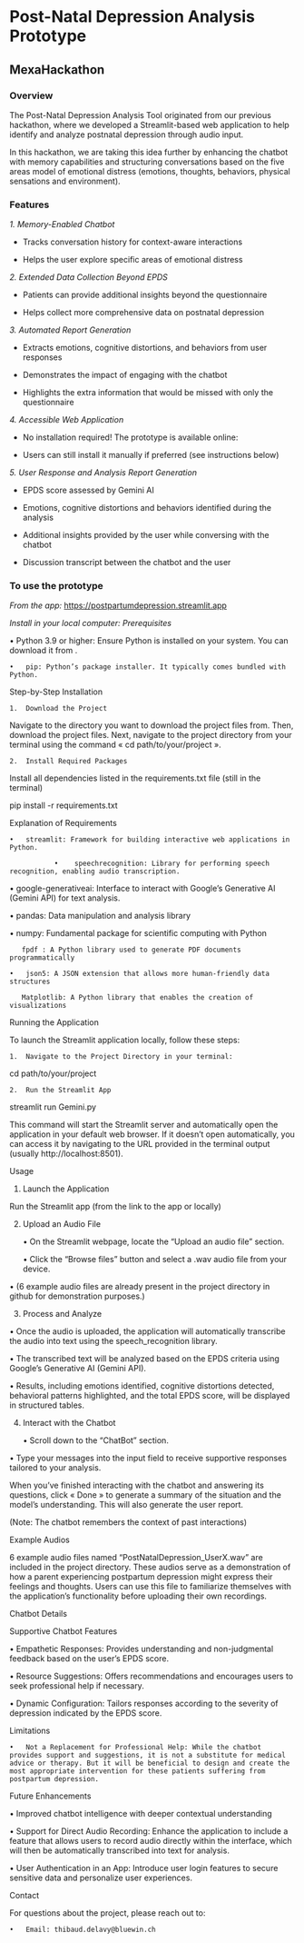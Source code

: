 # Post-Natal Depression Analysis Prototype

## MexaHackathon

### Overview

The Post-Natal Depression Analysis Tool originated from our previous hackathon, where we developed a Streamlit-based web application to help identify and analyze postnatal depression through audio input. 

In this hackathon, we are taking this idea further by enhancing the chatbot with memory capabilities and structuring conversations based on the five areas model of emotional distress (emotions, thoughts, behaviors, physical sensations and environment).


### Features

*1. Memory-Enabled Chatbot*

- Tracks conversation history for context-aware interactions

- Helps the user explore specific areas of emotional distress

*2. Extended Data Collection Beyond EPDS*

- Patients can provide additional insights beyond the questionnaire

- Helps collect more comprehensive data on postnatal depression

*3. Automated Report Generation*

- Extracts emotions, cognitive distortions, and behaviors from user responses

- Demonstrates the impact of engaging with the chatbot

- Highlights the extra information that would be missed with only the questionnaire

*4. Accessible Web Application*

- No installation required! The prototype is available online: 

- Users can still install it manually if preferred (see instructions below)

*5. User Response and Analysis Report Generation*

- EPDS score assessed by Gemini AI

- Emotions, cognitive distortions and behaviors identified during the analysis

- Additional insights provided by the user while conversing with the chatbot

- Discussion transcript between the chatbot and the user


### To use the prototype

*From the app:*
https://postpartumdepression.streamlit.app

*Install in your local computer:*
*Prerequisites*

•	Python 3.9 or higher: Ensure Python is installed on your system. You can download it from .

	•	pip: Python’s package installer. It typically comes bundled with Python.

  Step-by-Step Installation

	1.	Download the Project

Navigate to the directory you want to download the project files from. Then, download the project files. Next, navigate to the project directory from your terminal using the command « cd path/to/your/project ».

	2.	Install Required Packages

Install all dependencies listed in the requirements.txt file (still in the terminal)

pip install -r requirements.txt

Explanation of Requirements

	•	streamlit: Framework for building interactive web applications in Python.

               •	speechrecognition: Library for performing speech recognition, enabling audio transcription.

•	google-generativeai: Interface to interact with Google’s Generative AI (Gemini API) for text analysis.

•	pandas: Data manipulation and analysis library

•	numpy: Fundamental package for scientific computing with Python

       fpdf : A Python library used to generate PDF documents programmatically

	•	json5: A JSON extension that allows more human-friendly data structures

       Matplotlib: A Python library that enables the creation of visualizations

Running the Application

To launch the Streamlit application locally, follow these steps:

	1.	Navigate to the Project Directory in your terminal:

cd path/to/your/project

	2.	Run the Streamlit App

streamlit run Gemini.py

This command will start the Streamlit server and automatically open the application in your default web browser. If it doesn’t open automatically, you can access it by navigating to the URL provided in the terminal output (usually http://localhost:8501).

Usage

1. Launch the Application

Run the Streamlit app (from the link to the app or locally)

2. Upload an Audio File

	•	On the Streamlit webpage, locate the “Upload an audio file” section.

	•	Click the “Browse files” button and select a .wav audio file from your device.

•	(6 example audio files are already present in the project directory in github for demonstration purposes.)

3. Process and Analyze

•	Once the audio is uploaded, the application will automatically transcribe the audio into text using the speech_recognition library.

•	The transcribed text will be analyzed based on the EPDS criteria using Google’s Generative AI (Gemini API).

•	Results, including emotions identified, cognitive distortions detected, behavioral patterns highlighted, and the total EPDS score, will be displayed in structured tables.

4. Interact with the Chatbot

	•	Scroll down to the “ChatBot” section.

•	Type your messages into the input field to receive supportive responses tailored to your analysis.

When you’ve finished interacting with the chatbot and answering its questions, click « Done » to generate a summary of the situation and the model’s understanding. This will also generate the user report.

(Note: The chatbot remembers the context of past interactions)

Example Audios

6 example audio files named “PostNatalDepression_UserX.wav” are included in the project directory. These audios serve as a demonstration of how a parent experiencing postpartum depression might express their feelings and thoughts. Users can use this file to familiarize themselves with the application’s functionality before uploading their own recordings.

Chatbot Details

Supportive Chatbot Features

•	Empathetic Responses: Provides understanding and non-judgmental feedback based on the user’s EPDS score.

•	Resource Suggestions: Offers recommendations and encourages users to seek professional help if necessary.

•	Dynamic Configuration: Tailors responses according to the severity of depression indicated by the EPDS score.

Limitations

	•	Not a Replacement for Professional Help: While the chatbot provides support and suggestions, it is not a substitute for medical advice or therapy. But it will be beneficial to design and create the most appropriate intervention for these patients suffering from postpartum depression.

Future Enhancements

•	Improved chatbot intelligence with deeper contextual understanding

•	Support for Direct Audio Recording: Enhance the application to include a feature that allows users to record audio directly within the interface, which will then be automatically transcribed into text for analysis.

•	User Authentication in an App: Introduce user login features to secure sensitive data and personalize user experiences.

Contact

For questions about the project, please reach out to:

	•	Email: thibaud.delavy@bluewin.ch

